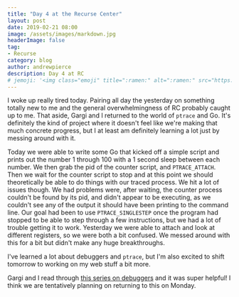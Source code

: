```yaml
---
title: "Day 4 at the Recurse Center"
layout: post
date: 2019-02-21 08:00
image: /assets/images/markdown.jpg
headerImage: false
tag:
- Recurse
category: blog
author: andrewpierce
description: Day 4 at RC
# jemoji: '<img class="emoji" title=":ramen:" alt=":ramen:" src="https://assets.github.com/images/icons/emoji/unicode/1f35c.png" height="20" width="20" align="absmiddle">'
---
```


I woke up really tired today. Pairing all day the yesterday on something totally new
to me and the general overwhelmingness of RC probably caught up to me. That aside,
Gargi and I returned to the world of `ptrace` and Go. It's definitely the kind of
project where it doesn't feel like we're making that much concrete progress, but
I at least am definitely learning a lot just by messing around with it.

Today we were able to write some Go that kicked off a simple script
and prints out the number 1 through 100 with a 1 second sleep between each number.
We then grab the pid of the counter script, and `PTRACE_ATTACH`. Then we
wait for the counter script to stop and at this point we should theoretically be
able to do things with our traced process. We hit a lot of issues though. We had
problems were, after waiting, the counter process couldn't be found by its pid, and
didn't appear to be executing, as we couldn't see any of the output it should have
been printing to the command line. Our goal had been to use `PTRACE_SINGLESTEP` once
the program had stopped to be able to step through a few instructions, but we had a
lot of trouble getting it to work. Yesterday we were able to attach and look at different
registers, so we were both a bit confused. We messed around with this for a bit but didn't
make any huge breakthroughs.

I've learned a lot about debuggers and `ptrace`, but I'm also excited to shift
tomorrow to working on my web stuff a bit more.

Gargi and I read through [this series on debuggers](https://eli.thegreenplace.net/2011/01/23/how-debuggers-work-part-1/) and
it was super helpful! I think we are tentatively planning on returning to this on
Monday.
